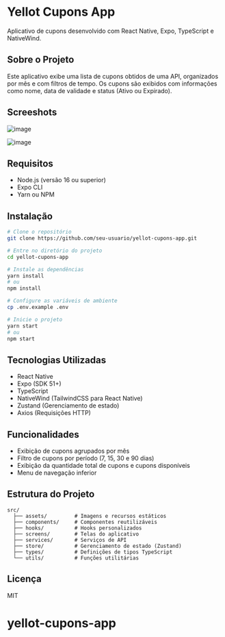 # Yellot Cupons App

Aplicativo de cupons desenvolvido com React Native, Expo, TypeScript e NativeWind.

## Sobre o Projeto

Este aplicativo exibe uma lista de cupons obtidos de uma API, organizados por mês e com filtros de tempo. Os cupons são exibidos com informações como nome, data de validade e status (Ativo ou Expirado).

## Screeshots
![image](https://github.com/user-attachments/assets/e5bdb80f-aaac-4a30-ba56-59ab74e6ac0f)

![image](https://github.com/user-attachments/assets/b34e1a84-da8e-475f-a57a-45ad19629910)


## Requisitos

- Node.js (versão 16 ou superior)
- Expo CLI
- Yarn ou NPM

## Instalação

```bash
# Clone o repositório
git clone https://github.com/seu-usuario/yellot-cupons-app.git

# Entre no diretório do projeto
cd yellot-cupons-app

# Instale as dependências
yarn install
# ou
npm install

# Configure as variáveis de ambiente
cp .env.example .env

# Inicie o projeto
yarn start
# ou
npm start
```

## Tecnologias Utilizadas

- React Native
- Expo (SDK 51+)
- TypeScript
- NativeWind (TailwindCSS para React Native)
- Zustand (Gerenciamento de estado)
- Axios (Requisições HTTP)

## Funcionalidades

- Exibição de cupons agrupados por mês
- Filtro de cupons por período (7, 15, 30 e 90 dias)
- Exibição da quantidade total de cupons e cupons disponíveis
- Menu de navegação inferior

## Estrutura do Projeto

```
src/
  ├── assets/         # Imagens e recursos estáticos
  ├── components/     # Componentes reutilizáveis
  ├── hooks/          # Hooks personalizados
  ├── screens/        # Telas do aplicativo
  ├── services/       # Serviços de API
  ├── store/          # Gerenciamento de estado (Zustand)
  ├── types/          # Definições de tipos TypeScript
  └── utils/          # Funções utilitárias
```

## Licença

MIT
# yellot-cupons-app
